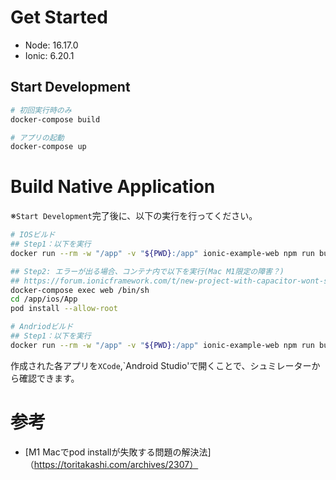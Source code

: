 # Get Started

- Node: 16.17.0
- Ionic: 6.20.1

## Start Development

```sh
# 初回実行時のみ
docker-compose build

# アプリの起動
docker-compose up
```

# Build Native Application
※`Start Development`完了後に、以下の実行を行ってください。

```sh
# IOSビルド
## Step1：以下を実行
docker run --rm -w "/app" -v "${PWD}:/app" ionic-example-web npm run build:ios

## Step2: エラーが出る場合、コンテナ内で以下を実行(Mac M1限定の障害？)
## https://forum.ionicframework.com/t/new-project-with-capacitor-wont-sync/219627
docker-compose exec web /bin/sh
cd /app/ios/App
pod install --allow-root

# Andriodビルド
## Step1：以下を実行
docker run --rm -w "/app" -v "${PWD}:/app" ionic-example-web npm run build:android
```
作成された各アプリを`XCode`,`Android Studio'で開くことで、シュミレーターから確認できます。


# 参考
- [M1 Macでpod installが失敗する問題の解決法]（https://toritakashi.com/archives/2307）